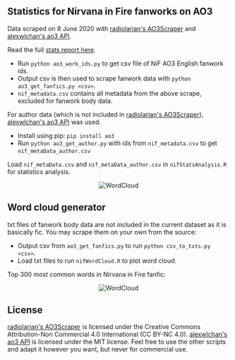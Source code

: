 ## Statistics for Nirvana in Fire fanworks on AO3

Data scraped on 8 June 2020 with [radiolarian's AO3Scraper](https://github.com/radiolarian/AO3Scraper) and [alexwlchan's ao3 API](https://github.com/alexwlchan/ao3).

Read the full [stats report here](https://github.com/seowxft/nif-ao3-scrape/blob/master/2018-Nirvana-in-Fire-Statistics-Report.pdf).

- Run `python ao3_work_ids.py` to get csv file of NiF AO3 English fanwork ids.
- Output csv is then used to scrape fanwork data with `python ao3_get_fanfics.py <csv>`.
- `nif_metadata.csv` contains all metadata from the above scrape, excluded for fanwork body data.

For author data (which is not included in [radiolarian's AO3Scraper](https://github.com/radiolarian/AO3Scraper)), [alexwlchan's ao3 API](https://github.com/alexwlchan/ao3) was used.
- Install using pip: `pip install ao3`
- Run `python ao3_get_author.py` with ids from `nif_metadata.csv` to get `nif_metaData_author.csv`

Load `nif_metaData.csv` and `nif_metaData_author.csv` in `nifStatsAnalysis.R` for statistics analysis.

<p align="center">
  <img src="https://github.com/seowxft/NiFAO3Scrape/blob/master/Figures/Rplot1.png" alt="WordCloud"/>
</p>


## Word cloud generator
txt files of fanwork body data are not included in the current dataset as it is basically fic. You may scrape them on your own from the source:
- Output csv from `ao3_get_fanfics.py` to run `python csv_to_txts.py <csv>`.
- Load txt files to run `nifWordCloud.R` to plot word cloud.

Top 300 most common words in Nirvana in Fire fanfic:
<p align="center">
  <img src="https://github.com/seowxft/NiFAO3Scrape/blob/master/Figures/Rplot15.jpg" alt="WordCloud"/>
</p>

## License
[radiolarian's AO3Scraper](https://github.com/radiolarian/AO3Scraper) is licensed under the Creative Commons Attribution-Non Commercial 4.0 International (CC BY-NC 4.0). [alexwlchan's ao3 API](https://github.com/alexwlchan/ao3) is licensed under the MIT license. Feel free to use the other scripts and adapt it however you want, but never for commercial use.
